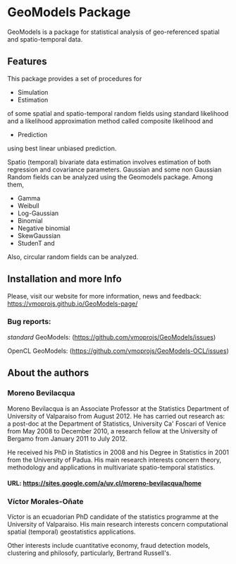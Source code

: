 # GeoModels Package

GeoModels is a package for statistical analysis of geo-referenced spatial and spatio-temporal data.




<!--
<a href="https://www.buymeacoffee.com/samanyougarg"><img src="https://www.buymeacoffee.com/assets/img/custom_images/orange_img.png" alt="Buy Me A Coffee" style="height: 41px !important;width: 174px !important;box-shadow: 0px 3px 2px 0px rgba(190, 190, 190, 0.5) !important;-webkit-box-shadow: 0px 3px 2px 0px rgba(190, 190, 190, 0.5) !important;" target="_blank"></a>

## Live Demo
## [Hanuman](https://samanyougarg.com/hanuman)
![Hanuman](/Screenshots/hanuman.jpg "Hanuman Preview")
-->

## Features

This package provides a set of procedures for

- Simulation
- Estimation

of some spatial and spatio-temporal random fields using standard likelihood and a likelihood approximation method called composite likelihood and

- Prediction

using best linear unbiased prediction.

Spatio (temporal) bivariate data estimation involves estimation of both regression and covariance parameters.  Gaussian and some non Gaussian Random fields can be analyzed using the Geomodels package. Among them,

- Gamma
- Weibull
- Log-Gaussian
- Binomial
- Negative binomial
- SkewGaussian
- StudenT and 

Also, circular random fields can be analyzed.


## Installation and more Info

Please, visit our website for more information, news and feedback: https://vmoprojs.github.io/GeoModels-page/

### Bug reports:

*standard* GeoModels: (https://github.com/vmoprojs/GeoModels/issues)

OpenCL GeoModels: (https://github.com/vmoprojs/GeoModels-OCL/issues) 

## About the authors

### Moreno Bevilacqua

Moreno Bevilacqua is an Associate Professor at the Statistics Department of  University of Valparaiso  from August 2012. He has carried out research as: a post-doc at the  Department of Statistics, University Ca' Foscari of Venice from May 2008 to December 2010, a research fellow at the University of Bergamo from January 2011 to July 2012. 

He received his PhD in Statistics in 2008 and his Degree in Statistics in 2001 from the University of Padua. His main research interests concern  theory, methodology and applications in multivariate spatio-temporal statistics.

#### URL: https://sites.google.com/a/uv.cl/moreno-bevilacqua/home

### Víctor Morales-Oñate

Víctor is an ecuadorian PhD candidate of the statistics programme at the University of Valparaiso. His main research interests concern  computational spatial (temporal) geostatistics applications.

Other interests include cuantitative economy, fraud detection models, clustering and philosofy, particularly, Bertrand Russell's.
